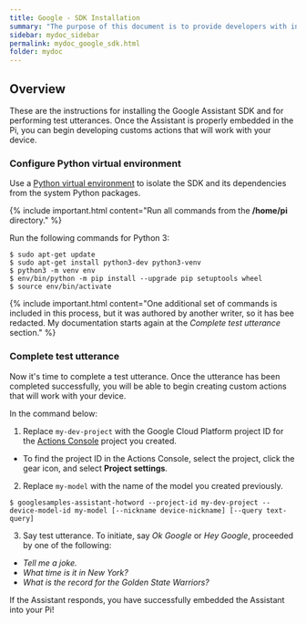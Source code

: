 ```yaml
---
title: Google - SDK Installation
summary: "The purpose of this document is to provide developers with instructions for installing the Google Assistant SDK."
sidebar: mydoc_sidebar
permalink: mydoc_google_sdk.html
folder: mydoc
---
```


## Overview

These are the instructions for installing the Google Assistant SDK and for
performing test utterances. Once the Assistant is properly embedded in the
Pi, you can begin developing customs actions that will work with your device.

### Configure Python virtual environment

Use a [Python virtual environment](https://docs.python.org/3/library/venv.html)
to isolate the SDK and its dependencies from the system Python packages.

{% include important.html content="Run all commands from the <b>/home/pi</b> directory." %}

Run the following commands for Python 3:
```
$ sudo apt-get update
$ sudo apt-get install python3-dev python3-venv
$ python3 -m venv env
$ env/bin/python -m pip install --upgrade pip setuptools wheel
$ source env/bin/activate
```

{% include important.html content="One additional set of commands is included
in this process, but it was authored by another writer, so it has bee redacted.
My documentation starts again at the <i>Complete test utterance</i> section." %}

### Complete test utterance

Now it's time to complete a test utterance. Once the utterance has been
completed successfully, you will be able to begin creating custom actions that
will work with your device.

In the command below:

1. Replace `my-dev-project` with the Google Cloud Platform project ID for the
[Actions Console](https://console.actions.google.com/) project you created.
* To find the project ID in the Actions Console, select the project, click the
gear icon, and select <b>Project settings</b>.
2. Replace `my-model` with the name of the model you created previously.
```
$ googlesamples-assistant-hotword --project-id my-dev-project --device-model-id my-model [--nickname device-nickname] [--query text-query]
```
3. Say test utterance. To initiate, say <i>Ok Google</i> or <i>Hey Google</i>,
proceeded by one of the following:
* <i>Tell me a joke.</i>
* <i>What time is it in New York?</i>
* <i>What is the record for the Golden State Warriors?</i>

If the Assistant responds, you have successfully embedded the Assistant into
your Pi!

